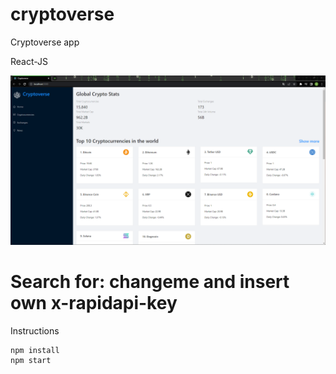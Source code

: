 # cryptoverse

Cryptoverse app 

React-JS



![cryptoverse](https://github.com/benjamin303/cryptoverse/blob/main/cryptoverse.png)


# Search for: changeme and insert own x-rapidapi-key


Instructions

    npm install
    npm start